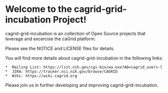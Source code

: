 Welcome to the cagrid-grid-incubation Project!
==============================================

cagrid-grid-incubation is an collection of Open Source projects that leverage and excercise the caGrid platform. 

Please see the NOTICE and LICENSE files for details.

You will find more details about cagrid-grid-incubation in the following links:

    *  Mailing List: https://list.nih.gov/cgi-bin/wa.exe?A0=cagrid_users-l
    *  JIRA: https://tracker.nci.nih.gov/browse/CAGRID
    *  Wiki: https://wiki.cagrid.org

Please join us in further developing and improving cagrid-grid-incubation.
